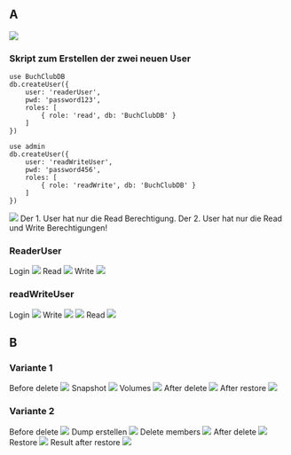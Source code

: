 ## A
![](/KN05/NotAuthenticated.PNG)
### Skript zum Erstellen der zwei neuen User
```
use BuchClubDB
db.createUser({
    user: 'readerUser',
    pwd: 'password123',
    roles: [
        { role: 'read', db: 'BuchClubDB' }
    ]
})
```
```
use admin
db.createUser({
    user: 'readWriteUser',
    pwd: 'password456',
    roles: [
        { role: 'readWrite', db: 'BuchClubDB' }
    ]
})
```
![](/KN05/KN05ACreateUsers.PNG)
Der 1. User hat nur die Read Berechtigung. Der 2. User hat nur die Read und Write Berechtigungen!
### ReaderUser
Login
![](/KN05/LoginReaderUser.PNG)
Read
![](/KN05/ReaderUserRead.PNG)
Write
![](/KN05/ReaderUserWriteUnauth.PNG)

### readWriteUser
Login
![](/KN05/LoginReadWrite.PNG)
Write
![](/KN05/ReadWriteInsert1.PNG)
![](/KN05/ReadWriteInsert2.PNG)
Read
![](/KN05/ReadWriteRead.PNG)

## B
### Variante 1
Before delete
![](/KN05/BeforeDelete.PNG)
Snapshot
![](/KN05/Snapshot.PNG)
Volumes
![](/KN05/Volumes.PNG)
After delete
![](/KN05/AfterDelete.PNG)
After restore
![](/KN05/AfterRestore.PNG)

### Variante 2
Before delete
![](/KN05/Before2.PNG)
Dump erstellen
![](/KN05/Dump.PNG)
Delete members
![](/KN05/DeleteMembers.PNG)
After delete
![](/KN05/After2.PNG)
Restore
![](/KN05/Restore.PNG)
Result after restore
![](/KN05/ResultAfterRestore.PNG)

